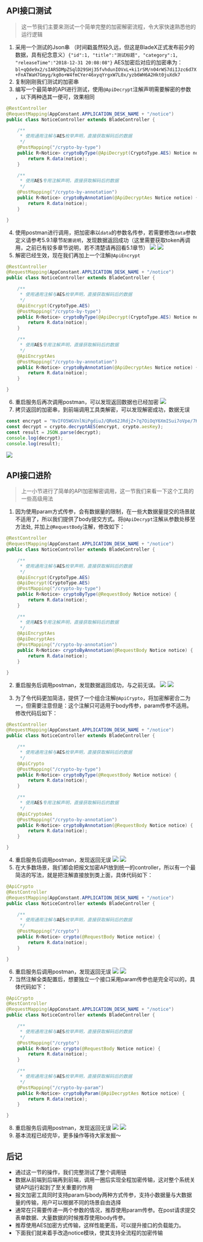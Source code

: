 ## API接口测试
> 这一节我们主要来测试一个简单完整的加密解密流程，令大家快速熟悉他的运行逻辑
1. 采用一个测试的Json串 （时间戳虽然较久远，但这是BladeX正式发布前夕的数据，具有纪念意义）`{"id":1, "title":"测试标题", "category":1, "releaseTime":"2018-12-31 20:08:08"}` 
AES加密后对应的加密串为：`bl+qQde9x2/sIAR5DMpZSqlD29SHj35fvhdunIOVxL+ki1rSM/n04rWS7diIJzc6d7X+FnATWaH7Gmyg/kg0o+W4fmCYer46xyqYrgxW7L0x/yzb6WH6A2Hkt0juXdk7`
2. 复制刚刚我们测试的加密串
3. 编写一个最简单的API进行测试，使用`@ApiDecrypt`注解声明需要解密的参数 ，以下两种选其一便可，效果相同
~~~java
@RestController
@RequestMapping(AppConstant.APPLICATION_DESK_NAME + "/notice")
public class NoticeController extends BladeController {

	/**
	 * 使用通用注解与AES枚举声明，直接获取解码后的数据
	 */
	@PostMapping("/crypto-by-type")
	public R<Notice> cryptoByType(@ApiDecrypt(CryptoType.AES) Notice notice) {
		return R.data(notice);
	}

	/**
	 * 使用AES专用注解声明，直接获取解码后的数据
	 */
	@PostMapping("/crypto-by-annotation")
	public R<Notice> cryptoByAnnotation(@ApiDecryptAes Notice notice) {
		return R.data(notice);
	}

}
~~~
4. 使用postman进行调用，把加密串以`data`的参数名传参，若需要修改`data`参数定义请参考5.9.1章节`配置说明`，发现数据返回成功（这里需要获取token再调用，之前已有较多章节说明，若不清楚请再回看5.1章节）
![](../../images/screenshot_1591669522001.png)
![](../../images/screenshot_1591669542482.png)
5. 解密已经生效，现在我们再加上一个注解`@ApiEncrypt`
~~~java
@RestController
@RequestMapping(AppConstant.APPLICATION_DESK_NAME + "/notice")
public class NoticeController extends BladeController {

	/**
	 * 使用通用注解与AES枚举声明，直接获取解码后的数据
	 */
	@ApiEncrypt(CryptoType.AES)
	@PostMapping("/crypto-by-type")
	public R<Notice> cryptoByType(@ApiDecrypt(CryptoType.AES) Notice notice) {
		return R.data(notice);
	}

	/**
	 * 使用AES专用注解声明，直接获取解码后的数据
	 */
	@ApiEncryptAes
	@PostMapping("/crypto-by-annotation")
	public R<Notice> cryptoByAnnotation(@ApiDecryptAes Notice notice) {
		return R.data(notice);
	}

}
~~~
6. 重启服务后再次调用postman，可以发现返回数据也已经加密
![](../../images/screenshot_1591670030835.png)
7. 拷贝返回的加密串，到前端调用工具类解密，可以发现解密成功，数据无误
~~~javascript
const encrypt = "NvIFO5WGVnlNiPgdiuJ/QRe62JRdjZ+7q7OiOqY6XmISui7oVpe/7KhzP3k7swWj4f/zx7Y+QNbdxu5sd3uJ9QK5fHdK/NAP8QiJRPdOIPtuwPAUpdsaPCQRU9+yLGhm5qiuhH2wrxmR2Ce3jyzpuhZu1dM1mS+HwSdqCGRrLBcTSWfJgJzawnq2y42yViSweJK+1RQEpF0NgR2Awn/EBNGUVSTB5mQAEw5wGmtufXO34XdjYGLob7n6ykzzUHY4M/0uRSdQbTtE84W4kPAbhKZTdvXKdHb83rBD1Z4jPZxyTI6LQGgYjKWxWKqbo5ne3Ap0PwCcoJeiZNnFSUffoML6KrQvhwpLoFbIJkWHx8jjiHUEAbuQUcVLZyXnPPjgEgBRsTo5rfX8t5rjpMmDyfz33J2n+x2G7UAGcaAwE5U=";
const decrypt = crypto.decryptAES(encrypt, crypto.aesKey);
const result = JSON.parse(decrypt);
console.log(decrypt);
console.log(result);
~~~
![](../../images/screenshot_1591670139632.png)




## API接口进阶
>上一小节进行了简单的API加密解密调用，这一节我们来看一下这个工具的一些高级用法
1. 因为使用param方式传参，会有数据量的限制，在一些大数据量提交的场景就不适用了，所以我们提供了body提交方式。将`@ApiDecrypt`注解从参数处移至方法处, 并加上`@RequestBody`注解，修改如下：
~~~java
@RestController
@RequestMapping(AppConstant.APPLICATION_DESK_NAME + "/notice")
public class NoticeController extends BladeController {

	/**
	 * 使用通用注解与AES枚举声明，直接获取解码后的数据
	 */
	@ApiEncrypt(CryptoType.AES)
	@ApiDecrypt(CryptoType.AES)
	@PostMapping("/crypto-by-type")
	public R<Notice> cryptoByType(@RequestBody Notice notice) {
		return R.data(notice);
	}

	/**
	 * 使用AES专用注解声明，直接获取解码后的数据
	 */
	@ApiEncryptAes
	@ApiDecryptAes
	@PostMapping("/crypto-by-annotation")
	public R<Notice> cryptoByAnnotation(@RequestBody Notice notice) {
		return R.data(notice);
	}

}
~~~
2. 重启服务后调用postman，发现数据返回成功，与之前无误。
![](../../images/screenshot_1591682884785.png)
![](../../images/screenshot_1591682979024.png)

3. 为了令代码更加简洁，提供了一个组合注解`@ApiCrypto`，将加密解密合二为一，但需要注意但是：这个注解只可适用于body传参，param传参不适用。修改代码后如下：
~~~java
@RestController
@RequestMapping(AppConstant.APPLICATION_DESK_NAME + "/notice")
public class NoticeController extends BladeController {

	/**
	 * 使用通用注解与AES枚举声明，直接获取解码后的数据
	 */
	@ApiCrypto
	@PostMapping("/crypto-by-type")
	public R<Notice> cryptoByType(@RequestBody Notice notice) {
		return R.data(notice);
	}

	/**
	 * 使用AES专用注解声明，直接获取解码后的数据
	 */
	@ApiCryptoAes
	@PostMapping("/crypto-by-annotation")
	public R<Notice> cryptoByAnnotation(@RequestBody Notice notice) {
		return R.data(notice);
	}

}
~~~
4. 重启服务后调用postman，发现返回无误
![](../../images/screenshot_1591683110497.png)
![](../../images/screenshot_1591683180326.png)
5. 在大多数场景，我们都会把报文加密API放到统一的controller，所以有一个最简洁的写法，就是把注解直接放到类上面，具体代码如下：
~~~java
@ApiCrypto
@RestController
@RequestMapping(AppConstant.APPLICATION_DESK_NAME + "/notice")
public class NoticeController extends BladeController {

	/**
	 * 使用通用注解与AES枚举声明，直接获取解码后的数据
	 */
	@PostMapping("/crypto")
	public R<Notice> crypto(@RequestBody Notice notice) {
		return R.data(notice);
	}

}
~~~
6. 重启服务后调用postman，发现返回无误
![](../../images/screenshot_1591683471560.png)
![](../../images/screenshot_1591683489922.png)
7. 当然注解全类配置后，想要独立一个接口采用param传参也是完全可以的，具体代码如下：
~~~java
@ApiCrypto
@RestController
@RequestMapping(AppConstant.APPLICATION_DESK_NAME + "/notice")
public class NoticeController extends BladeController {

	/**
	 * 使用通用注解与AES枚举声明，直接获取解码后的数据
	 */
	@PostMapping("/crypto")
	public R<Notice> crypto(@RequestBody Notice notice) {
		return R.data(notice);
	}

	/**
	 * 使用通用注解与AES枚举声明，直接获取解码后的数据
	 */
	@PostMapping("/crypto-by-param")
	public R<Notice> cryptoByParam(@ApiDecryptAes Notice notice) {
		return R.data(notice);
	}

}
~~~
8. 重启服务后调用postman，发现返回无误
![](../../images/screenshot_1591685252416.png)
![](../../images/screenshot_1591685269700.png)
9. 基本流程已经完毕，更多操作等待大家发掘～





## 后记
* 通过这一节的操作，我们完整测试了整个调用链
* 数据从前端到后端再到前端，调用一圈后实现全程加密传输，这对整个系统关键API运行起到了至关重要的作用
* 报文加密工具同时支持param与body两种方式传参，支持小数据量与大数据量的传输，用户可以根据不同的场景自由选择
* 通常在只需要传递一两个参数的情况，推荐使用param传参。在post请求提交表单数据、大量数据的时候推荐使用body传参。
* 推荐使用AES加密方式传输，这样性能更高，可以提升接口的负载能力。
* 下面我们就来着手改造notice模块，使其支持全流程的加密传输
